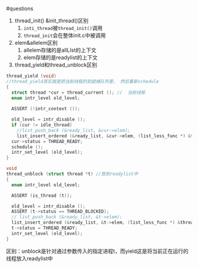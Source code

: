 <!--
 * @Author: your name
 * @Date: 2021-10-26 23:02:28
 * @LastEditTime: 2021-10-27 08:35:30
 * @LastEditors: Please set LastEditors
 * @Description: In User Settings Edit
 * @FilePath: /pintos/quesions.md
-->
#questions
1. thread_init() &init_thread()区别
   1. `inti_thread`被`thread_init()`调用
   2. `thread_init`会在整体init.c中被调用
2. elem&allelem区别
   1. allelem存储的是allLIst的上下文
   2. elem存储的是readylist的上下文
3. thread_yield和thread_unblock区别
```c++
thread_yield (void) 
//thread_yield其实就是把当前线程扔到就绪队列里， 然后重新schedule
{
  struct thread *cur = thread_current (); //  当前线程
  enum intr_level old_level;
  
  ASSERT (!intr_context ());

  old_level = intr_disable ();
  if (cur != idle_thread) 
    //list_push_back (&ready_list, &cur->elem);
    list_insert_ordered (&ready_list, &cur->elem, (list_less_func *) &thread_cmp_priority, NULL);
  cur->status = THREAD_READY;
  schedule ();
  intr_set_level (old_level);
}
```
```c++
void
thread_unblock (struct thread *t) //放到readylist中
{
  enum intr_level old_level;

  ASSERT (is_thread (t));

  old_level = intr_disable ();
  ASSERT (t->status == THREAD_BLOCKED);
  // list_push_back (&ready_list, &t->elem);
  list_insert_ordered (&ready_list, &t->elem, (list_less_func *) &thread_cmp_priority, NULL);
  t->status = THREAD_READY;
  intr_set_level (old_level);
}
```
区别：unblock是针对通过参数传入的指定进程t，而yield这是将当前正在运行的线程放入readylist中
